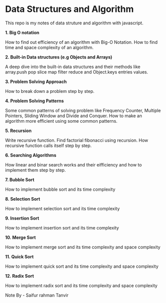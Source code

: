 # Data Structures and Algorithm

This repo is my notes of data struture and algorithm with javascript.

**1. Big O notation**

How to find out efficiency of an algorithm with Big-O Notation. How to find time and space complexity of an algorithm.


**2. Built-in Data structures (e.g Objects and Arrays)**

A deep dive into the built-in data structures and their methods like array.push pop slice map filter reduce and Object.keys entries values.


**3. Problem Solving Approach**

How to break down a problem step by step.


**4. Problem Solving Patterns**

Some common patterns of solving problem like Frequency Counter, Multiple Pointers, Sliding Window and Divide and Conquer. How to make an algorithm more efficient using some common patterns.


**5. Recursion**

Write recursive function. Find factorial fibonacci using recursion. How recursive function calls itself step by step.


**6. Searching Algorithms**

How linear and binar search works and their eifficiency and how to implement them step by step.


**7. Bubble Sort**

How to implement bubble sort and its time complexity


**8. Selection Sort**

How to implement selection sort and its time complexity


**9. Insertion Sort**

How to implement insertion sort and its time complexity


**10. Merge Sort**

How to implement merge sort and its time complexity and space complexity


**11. Quick Sort**

How to implement quick sort and its time complexity and space complexity


**12. Radix Sort**

How to implement radix sort and its time complexity and space complexity


Note By - Saifur rahman Tanvir